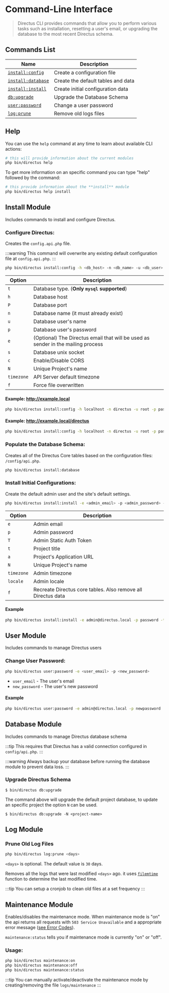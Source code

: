 # Command-Line Interface

> Directus CLI provides commands that allow you to perform various tasks such as installation, resetting a user's email, or upgrading the database to the most recent Directus schema.

## Commands List

| Name                                                  | Description
| ----------------------------------------------------- | -----------------------------
| [`install:config`](#configure-directus)               | Create a configuration file
| [`install:database`](#populate-the-database-schema)   | Create the default tables and data
| [`install:install`](#install-initial-configurations)  | Create initial configuration data
| [`db:upgrade`](#upgrade-directus-schema)              | Upgrade the Database Schema
| [`user:password`](#change-user-password)              | Change a user password
| [`log:prune`](#prune-old-log-files)                   | Remove old logs files

## Help

You can use the `help` command at any time to learn about available CLI actions:

```bash
# this will provide information about the current modules
php bin/directus help
```

To get more information on an specific command you can type "help" followed by the command:

```bash
# this provide information about the **install** module
php bin/directus help install
```

## Install Module

Includes commands to install and configure Directus.

### Configure Directus:

Creates the `config.api.php` file.

:::warning
This command will overwrite any existing default configuration file at `config.api.php`.
:::

```bash
php bin/directus install:config -h <db_host> -n <db_name> -u <db_user> -p <db_pass> -e <directus_email> -s <db_unix_socket>
```

| Option         | Description
| -------------- | -----------------------------
| `t`            | Database type. (**Only `mysql` supported**)
| `h`            | Database host
| `P`            | Database port
| `n`            | Database name (it must already exist)
| `u`            | Database user's name
| `p`            | Database user's password
| `e`            | (Optional) The Directus email that will be used as sender in the mailing process
| `s`            | Database unix socket
| `c`            | Enable/Disable CORS
| `N`            | Unique Project's name
| `timezone`     | API Server default timezone
| `f`            | Force file overwritten

#### Example: http://example.local

```bash
php bin/directus install:config -h localhost -n directus -u root -p pass
```

#### Example: http://example.local/directus

```bash
php bin/directus install:config -h localhost -n directus -u root -p pass -d directus
```

### Populate the Database Schema:

Creates all of the Directus Core tables based on the configuration files: `/config/api.php`.

```bash
php bin/directus install:database
```

### Install Initial Configurations:

Create the default admin user and the site's default settings.

```bash
php bin/directus install:install -e <admin_email> -p <admin_password> -t <site_name>
```

| Option         | Description
| -------------- | -----------------------------
| `e`            | Admin email
| `p`            | Admin password
| `T`            | Admin Static Auth Token
| `t`            | Project title
| `a`            | Project's Application URL
| `N`            | Unique Project's name
| `timezone`     | Admin timezone
| `locale`       | Admin locale
| `f`            | Recreate Directus core tables. Also remove all Directus data

#### Example

```bash
php bin/directus install:install -e admin@directus.local -p password -t "Directus Example"
```

## User Module

Includes commands to manage Directus users

### Change User Password:

```bash
php bin/directus user:password -e <user_email> -p <new_password>
```

* `user_email` - The user's email
* `new_password` - The user's new password

#### Example

```bash
php bin/directus user:password -e admin@directus.local -p newpassword
```

## Database Module

Includes commands to manage Directus database schema

:::tip
This requires that Directus has a valid connection configured in `config/api.php`.
:::

:::warning
Always backup your database before running the database module to prevent data loss.
:::

### Upgrade Directus Schema

```
$ bin/directus db:upgrade
```

The command above will upgrade the default project database, to update an specific project the option `N` can be used.

```
$ bin/directus db:upgrade -N <project-name>
```

## Log Module

### Prune Old Log Files

```bash
php bin/directus log:prune <days>
```

`<days>` is optional. The default value is `30` days.

Removes all the logs that were last modified `<days>` ago. it uses [`filemtime`](http://php.net/manual/en/function.filemtime.php) function to determine the last modified time.

:::tip
You can setup a cronjob to clean old files at a set frequency
:::


## Maintenance Module

Enables/disables the maintenance mode. When maintenance mode is "on" the api returns all requests with `503 Service Unavailable` and a appropriate error message ([see Error Codes](../api/reference.md)). 

`maintenance:status` tells you if maintenance mode is currently "on" or "off".

### Usage:
```bash
php bin/directus maintenance:on
php bin/directus maintenance:off
php bin/directus maintenance:status
```

:::tip
You can manually activate/deactivate the maintenance mode by creating/removing the file `logs/maintenance`
:::